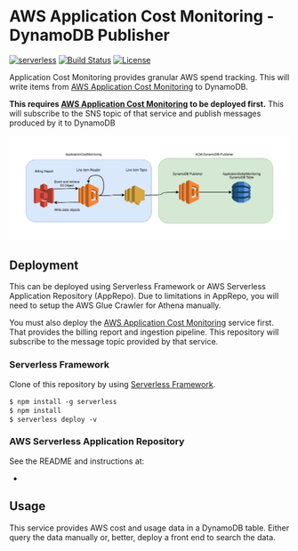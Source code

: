 # AWS Application Cost Monitoring - DynamoDB Publisher
[![serverless](http://public.serverless.com/badges/v3.svg)](http://www.serverless.com)
[![Build Status](https://travis-ci.org/ServerlessOpsIO/ACM-DynamoDB-Publisher.svg?branch=master)](https://travis-ci.org/ServerlessOpsIO/ACM-DynamoDB-Publisher)
[![License](https://img.shields.io/badge/License-BSD%202--Clause-orange.svg)](https://opensource.org/licenses/BSD-2-Clause)

Application Cost Monitoring provides granular AWS spend tracking. This will write items from [AWS Application Cost Monitoring](https://github.com/ServerlessOpsIO/ApplicationCostMonitoring/) to DynamoDB.

**This requires [AWS Application Cost Monitoring](https://github.com/ServerlessOpsIO/ApplicationCostMonitoring/) to be deployed first.** This will subscribe to the SNS topic of that service and publish messages produced by it to DynamoDB

![System Architecture](/diagram.png?raw=true "System Architecture")

## Deployment
This can be deployed using Serverless Framework or AWS Serverless Application Repository (AppRepo).  Due to limitations in AppRepo, you will need to setup the AWS Glue Crawler for Athena manually.

You must also deploy the [AWS Application Cost Monitoring](https://github.com/ServerlessOpsIO/ApplicationCostMonitoring/) service first.  That provides the billing report and ingestion pipeline.  This repository will subscribe to the message topic provided by that service.

### Serverless Framework
Clone of this repository by using [Serverless Framework](https://serverless.com/).

```
$ npm install -g serverless
$ npm install
$ serverless deploy -v
```

### AWS Serverless Application Repository
See the README and instructions at:

* 

## Usage
This service provides AWS cost and usage data in a DynamoDB table.  Either query the data manually or, better, deploy a front end to search the data.
